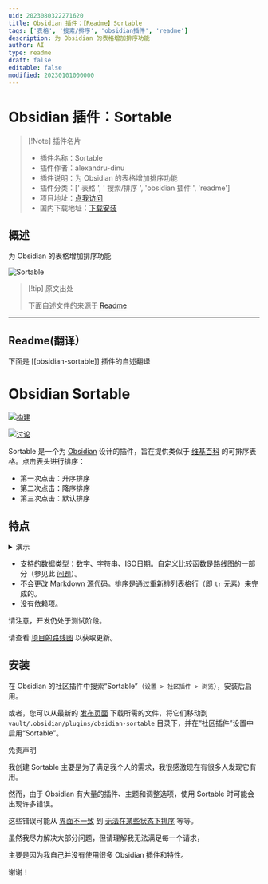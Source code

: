 ```yaml
---
uid: 2023080322271620
title: Obsidian 插件：【Readme】Sortable
tags: ['表格', '搜索/排序', 'obsidian插件', 'readme']
description: 为 Obsidian 的表格增加排序功能
author: AI
type: readme
draft: false
editable: false
modified: 20230101000000
---
```


# Obsidian 插件：Sortable

> [!Note] 插件名片
> - 插件名称：Sortable
> - 插件作者：alexandru-dinu
> - 插件说明：为 Obsidian 的表格增加排序功能
> - 插件分类：[' 表格 ', ' 搜索/排序 ', 'obsidian 插件 ', 'readme']
> - 项目地址：[点我访问](https://github.com/alexandru-dinu/obsidian-sortable)
> - 国内下载地址：[下载安装](https://pkmer.cn/products/plugin/pluginMarket/?obsidian-sortable)

## 概述

为 Obsidian 的表格增加排序功能

![Sortable](https://cdn.pkmer.cn/covers/obsidian-sortable.PNG!pkmer)

> [!tip] 原文出处
>
>下面自述文件的来源于 [Readme](https://ghproxy.net/https://raw.githubusercontent.com/alexandru-dinu/obsidian-sortable/master/README.md)
>

---

## Readme(翻译）

下面是 [[obsidian-sortable]] 插件的自述翻译

# Obsidian Sortable

[![构建](https://github.com/alexandru-dinu/obsidian-sortable/actions/workflows/main.yml/badge.svg)](https://github.com/alexandru-dinu/obsidian-sortable/actions/workflows/main.yml)

[![讨论](https://img.shields.io/badge/discussions-welcome-blueviolet)](https://github.com/alexandru-dinu/obsidian-sortable/discussions)

Sortable 是一个为 [Obsidian](https://obsidian.md) 设计的插件，旨在提供类似于 [维基百科](https://en.wikipedia.org/wiki/Help:Sorting#Example) 的可排序表格。点击表头进行排序：

- 第一次点击：升序排序
- 第二次点击：降序排序
- 第三次点击：默认排序

## 特点

<details>
<summary>演示</summary>

<https://user-images.githubusercontent.com/14110183/128138299-fd2a1bb2-6f87-4b50-b306-17550d8adc64.mov>

</details>

- 支持的数据类型：数字、字符串、[ISO日期](https://regex101.com/r/RfMAcx/1)。自定义比较函数是路线图的一部分（参见此 [问题](https://github.com/alexandru-dinu/obsidian-sortable/issues/12)）。
- 不会更改 Markdown 源代码。排序是通过重新排列表格行（即 `tr` 元素）来完成的。
- 没有依赖项。

请注意，开发仍处于测试阶段。

请查看 [项目的路线图](https://github.com/alexandru-dinu/obsidian-sortable/projects/1) 以获取更新。

## 安装

在 Obsidian 的社区插件中搜索“Sortable”（`设置 > 社区插件 > 浏览`），安装后启用。

或者，您可以从最新的 [发布页面](https://github.com/alexandru-dinu/obsidian-sortable/releases) 下载所需的文件，将它们移动到 `vault/.obsidian/plugins/obsidian-sortable` 目录下，并在“社区插件”设置中启用“Sortable”。

免责声明

我创建 Sortable 主要是为了满足我个人的需求，我很感激现在有很多人发现它有用。

然而，由于 Obsidian 有大量的插件、主题和调整选项，使用 Sortable 时可能会出现许多错误。

这些错误可能从 [界面不一致](https://github.com/alexandru-dinu/obsidian-sortable/discussions/23#discussioncomment-2376620) 到 [无法在某些状态下排序](https://github.com/alexandru-dinu/obsidian-sortable/issues/22) 等等。

虽然我尽力解决大部分问题，但请理解我无法满足每一个请求，

主要是因为我自己并没有使用很多 Obsidian 插件和特性。

谢谢！
